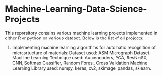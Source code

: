 # Machine-Learning-Data-Science-Projects

This reporsitory contains various machine learning projects implemented in either R or python on various dataset. Below is the list of all projects:

1. Implementing machine learning algorithms for automatic recognition of microsrtucture of materials:
    Dataset used: ASM Micrograph Dataset.
    Machine Learning Technique used: Autoencoders, PCA, ResNet50, CNN, Softmax Classifier, Random Forest, Cross Validation
    Machine Learning Library used: numpy, keras, cv2, skimage, pandas, sklearn.
    
